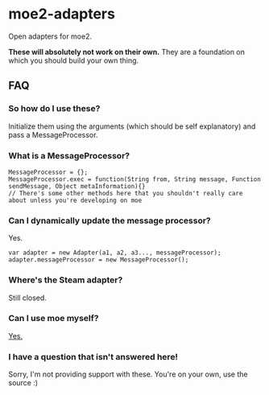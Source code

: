 # moe2-adapters
Open adapters for moe2.

**These will absolutely not work on their own.** They are a foundation on which you should build your own thing.

## FAQ

### So how do I use these?
Initialize them using the arguments (which should be self explanatory) and pass a MessageProcessor.

### What is a MessageProcessor?
````
MessageProcessor = {};
MessageProcessor.exec = function(String from, String message, Function sendMessage, Object metaInformation){}
// There's some other methods here that you shouldn't really care about unless you're developing on moe
````

### Can I dynamically update the message processor?
Yes.
````
var adapter = new Adapter(a1, a2, a3..., messageProcessor);
adapter.messageProcessor = new MessageProcessor();
````

### Where's the Steam adapter?
Still closed.

### Can I use moe myself?
[Yes.](https://steamcommunity.com/id/robomoe)

### I have a question that isn't answered here!
Sorry, I'm not providing support with these. You're on your own, use the source :)
